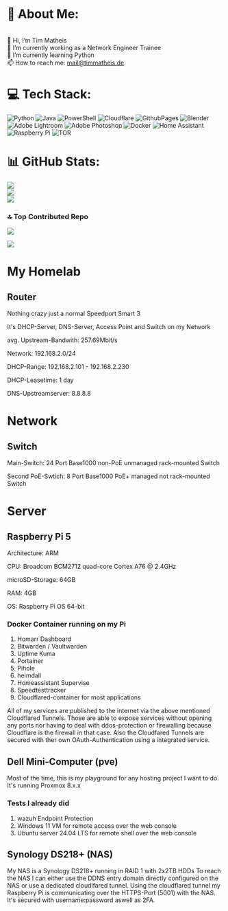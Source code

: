 # 💫 About Me:
<br>    👋 Hi, I’m Tim Matheis<br>    👀 I’m currently working as a Network Engineer Trainee<br>    🌱 I’m currently learning Python<br>    📫 How to reach me: mail@timmatheis.de


# 💻 Tech Stack:
![Python](https://img.shields.io/badge/python-3670A0?style=for-the-badge&logo=python&logoColor=ffdd54) ![Java](https://img.shields.io/badge/java-%23ED8B00.svg?style=for-the-badge&logo=openjdk&logoColor=white) ![PowerShell](https://img.shields.io/badge/PowerShell-%235391FE.svg?style=for-the-badge&logo=powershell&logoColor=white) ![Cloudflare](https://img.shields.io/badge/Cloudflare-F38020?style=for-the-badge&logo=Cloudflare&logoColor=white) ![GithubPages](https://img.shields.io/badge/github%20pages-121013?style=for-the-badge&logo=github&logoColor=white) ![Blender](https://img.shields.io/badge/blender-%23F5792A.svg?style=for-the-badge&logo=blender&logoColor=white) ![Adobe Lightroom](https://img.shields.io/badge/Adobe%20Lightroom-31A8FF.svg?style=for-the-badge&logo=Adobe%20Lightroom&logoColor=white) ![Adobe Photoshop](https://img.shields.io/badge/adobe%20photoshop-%2331A8FF.svg?style=for-the-badge&logo=adobe%20photoshop&logoColor=white) ![Docker](https://img.shields.io/badge/docker-%230db7ed.svg?style=for-the-badge&logo=docker&logoColor=white) ![Home Assistant](https://img.shields.io/badge/home%20assistant-%2341BDF5.svg?style=for-the-badge&logo=home-assistant&logoColor=white) ![Raspberry Pi](https://img.shields.io/badge/-RaspberryPi-C51A4A?style=for-the-badge&logo=Raspberry-Pi) ![TOR](https://img.shields.io/badge/tor-%237E4798.svg?style=for-the-badge&logo=tor-project&logoColor=white)
# 📊 GitHub Stats:
![](https://github-readme-stats.vercel.app/api?username=HuckleberryLovesYou&theme=synthwave&hide_border=false&include_all_commits=false&count_private=false)<br/>
![](https://github-readme-streak-stats.herokuapp.com/?user=HuckleberryLovesYou&theme=synthwave&hide_border=false)<br/>
![](https://github-readme-stats.vercel.app/api/top-langs/?username=HuckleberryLovesYou&theme=synthwave&hide_border=false&include_all_commits=false&count_private=false&layout=compact)

### 🔝 Top Contributed Repo
![](https://github-contributor-stats.vercel.app/api?username=HuckleberryLovesYou&limit=5&theme=synthwave&combine_all_yearly_contributions=true)

[![](https://visitcount.itsvg.in/api?id=HuckleberryLovesYou&icon=1&color=6)](https://visitcount.itsvg.in)



# My Homelab
## Router
Nothing crazy just a normal Speedport Smart 3

It's DHCP-Server, DNS-Server, Access Point and Switch on my Network

avg. Upstream-Bandwith: 257.69Mbit/s

Network: 192.168.2.0/24

DHCP-Range: 192.168.2.101 - 192.168.2.230

DHCP-Leasetime: 1 day

DNS-Upstreamserver: 8.8.8.8

# Network
## Switch
Main-Switch:
  24 Port Base1000 non-PoE unmanaged rack-mounted Switch

Second PoE-Swtich:
  8 Port Base1000 PoE+ managed not rack-mounted Switch
# Server
## Raspberry Pi 5
Architecture: ARM

CPU: Broadcom BCM2712 quad-core Cortex A76 @ 2.4GHz

microSD-Storage: 64GB

RAM: 4GB

OS: Raspberry Pi OS 64-bit


### Docker Container running on my Pi
1. Homarr Dashboard
2. Bitwarden / Vaultwarden
3. Uptime Kuma
4. Portainer
5. Pihole
6. heimdall
7. Homeassistant Supervise
8. Speedtesttracker
9. Cloudflared-container for most applications

All of my services are published to the internet via the above mentioned Cloudflared Tunnels.
Those are able to expose services without opening any ports nor having to deal with ddos-protection or firewalling because Cloudflare is the firewall in that case.
Also the Cloudfared Tunnels are secured with ther own OAuth-Authentication using a integrated service.

## Dell Mini-Computer (pve)
Most of the time, this is my playground for any hosting project I want to do.
It's running Proxmox 8.x.x
### Tests I already did
1. wazuh Endpoint Protection
2. Windows 11 VM for remote access over the web console
3. Ubuntu server 24.04 LTS for remote shell over the web console

## Synology DS218+ (NAS)
My NAS is a Synology DS218+ running in RAID 1 with 2x2TB HDDs
To reach the NAS I can either use the DDNS entry domain directly configured on the NAS or use a dedicated cloudlfared tunnel.
Using the cloudflared tunnel my Raspberry Pi is communicating over the HTTPS-Port (5001) with the NAS.
It's secured with username:password aswell as 2FA.



<!---
HuckleberryLovesYou/HuckleberryLovesYou is a ✨ special ✨ repository because its `README.md` (this file) appears on your GitHub profile.
You can click the Preview link to take a look at your changes.
--->
